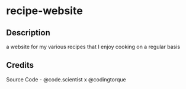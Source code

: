 # recipe-website

## Description
a website for my various recipes that I enjoy cooking on a regular basis

## Credits

Source Code - @code.scientist x @codingtorque
